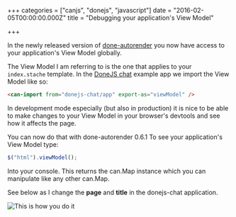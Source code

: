 +++
categories = ["canjs", "donejs", "javascript"]
date = "2016-02-05T00:00:00.000Z"
title = "Debugging your application's View Model"

+++

In the newly released version of [done-autorender](https://github.com/donejs/autorender) you now have access to your application's View Model globally.

The View Model I am referring to is the one that applies to your `index.stache` template. In the [DoneJS chat](http://donejs.com/Guide.html#section=section_Addittothepage) example app we import the View Model like so:

```html
<can-import from="donejs-chat/app" export-as="viewModel" />
```

In development mode especially (but also in production) it is nice to be able to make changes to your View Model in your browser's devtools and see how it affects the page.

You can now do that with done-autorender 0.6.1 To see your application's View Model type:

```js
$("html").viewModel();
```

Into your console. This returns the can.Map instance which you can manipulate like any other can.Map.

See below as I change the **page** and **title** in the donejs-chat application.

![This is how you do it](/appvm.gif)
